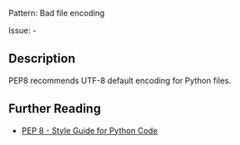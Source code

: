 Pattern: Bad file encoding

Issue: -

## Description

PEP8 recommends UTF-8 default encoding for Python files.


## Further Reading

* [PEP 8 - Style Guide for Python Code](https://www.python.org/dev/peps/pep-0008/#id20)